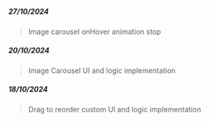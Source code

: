 ##### 27/10/2024

> Image carousel onHover animation stop

##### 20/10/2024

> Image Carousel UI and logic implementation

##### 18/10/2024

> Drag to reorder custom UI and logic implementation
